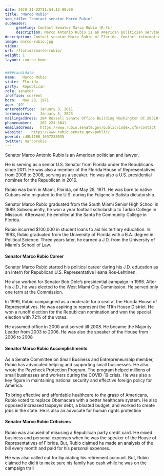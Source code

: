 ```yaml
---
date: 2020-11-22T11:54:12-05:00
title: "Marco Rubio"
seo_title: "contact senator Marco Rubio"
subheader:
     greeting: Contact Senator Marco Rubio (R-FL)
     description: Marco Antonio Rubio is an American politician serving as the senior United States senator from Florida. A Republican, he previously served as speaker of the Florida House of Representatives. 
description: Contact senator Marco Rubio of Florida. Contact information for Thomas R. Carper includes email address, phone number, and mailing address.
image: marco-rubio.jpg
video: 
url: /florida/marco-rubio/
weight: 1
layout: course_home


####candidate
name:	Marco Rubio
state:	Florida
party:	Republican
role: senator
inoffice: current
born:	May 28, 1971
age: '49'
enteredoffice:	January 3, 2011
termexpires:	January 3, 2023
mailingaddress:	284 Russell Senate Office Building Washington DC 20510
phonenumber:	202 224-3041
emailaddress:	https://www.rubio.senate.gov/public/index.cfm/contact
website:	https://www.rubio.senate.gov/public/
powrid: cd8bf160_1607238035
twitter: marcorubio
---
```

Senator Marco Antonio Rubio is an American politician and lawyer.

He is serving as a senior U.S. Senator from Florida under the Republicans since 2011. He was also a member of the Florida House of Representatives from 2006 to 2008, serving as a speaker. He was also a U.S. presidential nominee for the Republican in 2016.

Rubio was born in Miami, Florida, on May 28, 1971. He was born to native Cubans who migrated to the U.S. during the Fulgencio Batista dictatorship.

Senator Marco Rubio graduated from the South Miami Senior High School in 1989. Subsequently, he won a year football scholarship to Tarkio College in Missouri. Afterward, he enrolled at the Santa Fe Community College in Florida.

Rubio incurred $100,000 in student loans to aid his tertiary education. In 1993, Rubio graduated from the University of Florida with a B.A. degree in Political Science. Three years later, he earned a J.D. from the University of Miami’s School of Law.

#### Senator Marco Rubio Career

Senator Marco Rubio started his political career during his J.D. education as an intern for Republican U.S. Representative Ileana Ros-Lehtinen.

He also worked for Senator Bob Dole’s presidential campaign in 1996. After his J.D., he was elected to the West Miami City Commission. He served only one term at the Commission.

In 1999, Rubio campaigned as a moderate for a seat at the Florida House of Representatives. He was aspiring to represent the 111th House District. He won a runoff election for the Republican nomination and won the special election with 72% of the votes.

He assumed office in 2000 and served till 2008. He became the Majority Leader from 2003 to 2006. He was also the speaker of the House from 2006 to 2008

#### Senator Marco Rubio Accomplishments

As a Senate Committee on Small Business and Entrepreneurship member, Rubio has advocated helping and supporting small businesses. He also wrote the Paycheck Protection Program. The program helped millions of small businesses and workers during the COVID-19 crisis. He was also a key figure in maintaining national security and effective foreign policy for America.

To bring effective and affordable healthcare to the grasp of Americans, Rubio voted to replace Obamacare with a better healthcare system. He also opposed increased taxpayer debt, a bloated budget, and worked to create jobs in the state. He is also an advocate for human rights protection

#### Senator Marco Rubio Criticisms

Rubio was accused of misusing a Republican party credit card. He mixed business and personal expenses when he was the speaker of the House of Representatives of Florida. But, Rubio claimed he made an analysis of the bill every month and paid for his personal expenses.

He was also called out for liquidating his retirement account. But, Rubio claimed he did it to make sure his family had cash while he was on the campaign trail